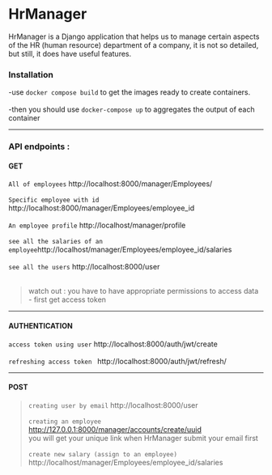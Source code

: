 # HrManager

HrManager is a  Django application that helps us to manage certain aspects of the HR (human resource) department of a company, it is not so detailed, but still, it does have 
useful features.

### Installation

-use `docker compose build` to get the images ready to create containers.<br/><br/>
-then you should use `docker-compose up` to aggregates the output of each container

----
### API endpoints :

#### GET
`All of employees` http://localhost:8000/manager/Employees/ <br/><br/>
`Specific employee with id`  http://localhost:8000/manager/Employees/employee_id <br/><br/>
`An employee profile` http://localhost/manager/profile <br/><br/>
`see all the salaries of an employee`http://localhost/manager/Employees/employee_id/salaries <br/><br/>
`see all the users` http://localhost:8000/user <br/><br/>

>watch out : you have to have appropriate permissions to access data - first get access token
----
#### AUTHENTICATION
`access token using user` http://localhost:8000/auth/jwt/create<br/><br/>
`refreshing access token `  http://localhost:8000/auth/jwt/refresh/


----

#### POST
>`creating user by email` http://localhost:8000/user<br/><br/>
>`creating an employee` http://127.0.0.1:8000/manager/accounts/create/uuid<br/>
 you will get your unique link when HrManager submit your email first <br/><br/>
`create new salary (assign to an employee)` http://localhost/manager/Employees/employee_id/salaries <br/>



